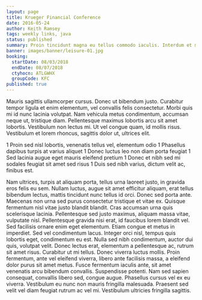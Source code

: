```yaml
---
layout: page
title: Krueger Financial Conference
date: 2016-05-24
author: Keith Ramsey
tags: weekly links, java
status: published
summary: Proin tincidunt magna eu tellus commodo iaculis. Interdum et malesuada.
banner: images/banner/leisure-01.jpg
booking:
  startDate: 08/03/2018
  endDate: 08/07/2018
  ctyhocn: ATLGWHX
  groupCode: KFC
published: true
---
```

Mauris sagittis ullamcorper cursus. Donec ut bibendum justo. Curabitur tempor ligula et enim elementum, vel convallis felis consectetur. Morbi quis mi id nunc lacinia volutpat. Nam vehicula metus condimentum, accumsan neque ut, tristique diam. Pellentesque maximus lobortis arcu sit amet lobortis. Vestibulum non lectus mi. Ut vel congue quam, id mollis risus. Vestibulum et lorem rhoncus, sagittis dolor ut, ultrices elit.

1 Proin sed nisl lobortis, venenatis tellus vel, elementum odio
1 Phasellus dapibus turpis at varius aliquet
1 Donec luctus leo non diam porta feugiat
1 Sed lacinia augue eget mauris eleifend pretium
1 Donec et nibh sed mi sodales feugiat sit amet sed risus
1 Duis sed nibh varius, dictum velit ac, finibus est.

Nam ultrices, turpis at aliquam porta, tellus urna laoreet justo, in gravida eros felis eu sem. Nullam luctus, augue sit amet efficitur aliquam, erat tellus bibendum lectus, mattis tincidunt nunc tellus id orci. Donec sed porta ante. Maecenas non urna sed purus consectetur tristique et vitae ex. Quisque fermentum nisl vitae justo blandit blandit. Cras accumsan urna quis scelerisque lacinia. Pellentesque sed justo maximus, aliquam massa vitae, vulputate nisl. Pellentesque gravida nisi erat, id faucibus lorem blandit vel. Sed facilisis ornare enim eget elementum. Etiam congue et metus in imperdiet. Sed vel condimentum lacus.
Integer orci nisl, tempus quis lobortis eget, condimentum eu est. Nulla sed nibh condimentum, auctor dui quis, volutpat velit. Donec lectus erat, elementum a pellentesque ac, rutrum sit amet risus. Curabitur ut mi tellus. Donec viverra luctus mollis. Proin fermentum, ante vel eleifend viverra, libero ante facilisis massa, a eleifend dolor purus sit amet metus. Fusce fermentum iaculis ante, sit amet venenatis arcu bibendum convallis. Suspendisse potenti. Nam sed sapien consequat, convallis libero sed, congue augue. Phasellus cursus vel ex eu viverra. Vestibulum eu nunc non mauris fringilla malesuada. Praesent sed velit vel diam feugiat rutrum ac vel mi. Vestibulum ultricies fringilla sagittis.
